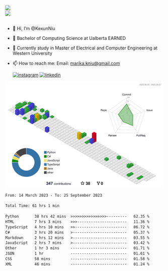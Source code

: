 <a href="https://github.com/anuraghazra/github-readme-stats">
  <img align="center" src="https://github-readme-stats.vercel.app/api?username=KexunNiu&show_icons=true" />
</a>
</br>
<a href="https://github.com/anuraghazra/github-readme-stats">
  <img align="center" src="https://github-readme-stats.vercel.app/api/top-langs/?username=KexunNiu" />
</a>

</br>
</br>

- 👋 Hi, I’m @KexunNiu
- 👀 Bachelor of Computing Science at Ualberta EARNED
- 🌱 Currently study in Master of Electrical and Computer Engineering at Western University
- 📫 How to reach me: Email: marika.kniu@gmail.com
  
  [![instagram](https://github.com/shikhar1020jais1/Git-Social/blob/master/Icons/Instagram1.png (Instagram))][1] [![linkedin](https://github.com/shikhar1020jais1/Git-Social/blob/master/Icons/LinkedIn1.png (LinkedIn))][2]

<!-- To Link your profile to the media buttons -->

[1]: https://www.instagram.com/barryn719_
[2]: https://www.linkedin.com/in/kexun-niu



![](./profile-3d-contrib/profile-gitblock.svg)

<!--START_SECTION:waka-->

```txt
From: 14 March 2023 - To: 25 September 2023

Total Time: 61 hrs 1 min

Python       38 hrs 42 mins  >>>>>>>>>>>>>>>>---------   62.35 %
HTML         7 hrs 3 mins    >>>----------------------   11.36 %
TypeScript   4 hrs 10 mins   >>-----------------------   06.72 %
C#           3 hrs 20 mins   >------------------------   05.37 %
Markdown     2 hrs 12 mins   >------------------------   03.55 %
JavaScript   2 hrs 7 mins    >------------------------   03.42 %
Other        1 hr 3 mins     -------------------------   01.71 %
JSON         1 hr            -------------------------   01.61 %
CSS          58 mins         -------------------------   01.58 %
XML          46 mins         -------------------------   01.24 %
```

<!--END_SECTION:waka-->

